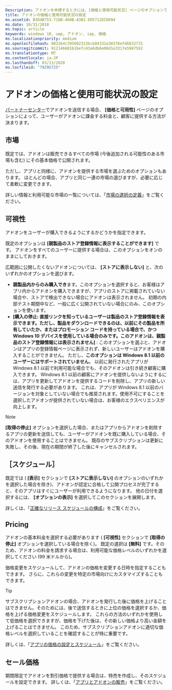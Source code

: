 ```yaml
---
Description: アドオンを申請するときには、[価格と使用可能状況] ページのオプションで、アドオンの価格やユーザーに提供する方法を指定します。
title: アドオンの価格と使用可能状況の設定
ms.assetid: B3D4B753-716B-460B-A3B1-ED5712ECD694
ms.date: 10/31/2018
ms.topic: article
keywords: windows 10, uwp, アドオン, iap, 価格
ms.localizationpriority: medium
ms.openlocfilehash: 803164c395602313bcb84331e30376efd6832731
ms.sourcegitcommit: 912146681b1befc43e6db6e06d1e3317e5987592
ms.translationtype: MT
ms.contentlocale: ja-JP
ms.lasthandoff: 03/13/2020
ms.locfileid: "79295725"
---
```

# <a name="set-add-on-pricing-and-availability"></a>アドオンの価格と使用可能状況の設定

[パートナーセンター](https://partner.microsoft.com/dashboard)でアドオンを送信する場合、 **[価格と可用性]** ページのオプションによって、ユーザーがアドオンに課金する料金と、顧客に提供する方法が決まります。

## <a name="markets"></a>市場

既定では、アドオンは販売できるすべての市場 (今後追加される可能性のある市場も含む) にその基本価格で公開されます。

ただし、アプリと同様に、アドオンを提供する市場を選ぶためのオプションもあります。 ほとんどの場合、アプリと同じ一連の市場の選びますが、必要に応じて柔軟に変更できます。 

詳しい情報と利用可能な市場の一覧については、「[市場の選択の定義](define-pricing-and-market-selection.md)」をご覧ください。

## <a name="visibility"></a>可視性

アドオンをユーザーが購入できるようにするかどうかを指定できます。 

既定のオプションは **[親製品のストア登録情報に表示することができます]** です。 アドオンをすべてのユーザーに提供する場合は、このオプションをオンのままにしておきます。 

広範囲に公開したくないアドオンについては、 **[ストアに表示しない]** と、次のいずれかのオプションを選びます。

-   **親製品内からのみ購入でき**ます。このオプションを選択すると、お客様はアプリ内からアドオンを購入できますが、アプリのストアに掲載されていない場合や、ストアで検出できない場合にアドオンは表示されません。 初期の内部テスト期間中など、一般に広く公開されていない場合にのみ、このオプションを使います。
-   **[購入の停止: 直接リンクを知っているユーザーは製品のストア登録情報を表示できます。ただし、製品をダウンロードできるのは、以前にその製品を所有していたか、またはプロモーション コードを持っている場合で、かつ Windows 10 デバイスを使用している場合のみです。このアドオンは、親製品のストア登録情報には表示されません]** : このオプションを選ぶと、アドオンはアプリの登録情報ページに表示されず、新しいユーザーはアドオンを購入することができません。 ただし、**このオプションは Windows 8.1 以前のユーザーにはサポートされていません**。 以前に発行されたアプリが Windows 8.1 以前で利用可能な場合でも、そのアドオンは引き続き顧客に購入できます。 Windows 8.1 以前の顧客にアドオンを提供しないようにするには、アプリを更新してアドオンを提供するコードを削除し、アプリの新しい送信を発行する必要があります。 これは、アプリが Windows 8.1 以前のバージョンを対象としていない場合でも推奨されます。使用不可にすることを選択したアドオンが提供されていない場合は、お客様のエクスペリエンスが向上します。
    
 > [!NOTE] 
 > **[取得の停止]** オプションを選択した場合、またはアプリからアドオンを削除するアプリの更新を送信しても、ユーザーがアドオンを既に購入している場合、そのアドオンを使用することはできません。 既存のサブスクリプションは更新に失敗し、その後、現在の期間が終了した後にキャンセルされます。


## <a name="schedule"></a>［スケジュール］

既定では ( **[表示]** セクションで **[ストアに表示しない]** のオプションのいずれかを選択した場合を除き)、アドオンが認定に合格して公開プロセスが完了すると、そのアプリはすぐにユーザーが利用できるようになります。 他の日付を選択するには、 **[オプションの表示]** を選択してこのセクションを展開します。 

詳しくは、「[正確なリリース スケジュールの構成](configure-precise-release-scheduling.md)」をご覧ください。


## <a name="pricing"></a>Pricing

アドオンの基本料金を選択する必要があります ( **[可視性]** セクションで **[取得の停止]** オプションを選択している場合を除く)。 既定の選択は **[無料]** です。そのため、アドオンの料金を請求する場合は、利用可能な価格レベルのいずれかを選択してください (99 米ドルから)。

価格変更をスケジュールして、アドオンの価格を変更する日時を指定することもできます。 さらに、これらの変更を特定の市場向けにカスタマイズすることもできます。 

> [!TIP]
> サブスクリプションアドオンの場合、アドオンを発行した後に価格を上げることはできません。そのためには、後で送信するときに上位の価格を選択するか、価格を上げる価格変更をスケジュールします。 これらの方法のいずれかを使用して低価格を選択できますが、価格を下げた後は、その新しい価格より高い金額を上げることはできません。 このため、サブスクリプションアドオンに適切な価格レベルを選択していることを確認することが特に重要です。 

詳しくは、「[アプリの価格の設定とスケジュール](set-and-schedule-app-pricing.md)」をご覧ください。


## <a name="sale-pricing"></a>セール価格

期間限定でアドオンを割引価格で提供する場合は、特売を作成し、そのスケジュールを設定できます。 詳しくは、「[アプリとアドオンの販売](put-apps-and-add-ons-on-sale.md)」をご覧ください。



